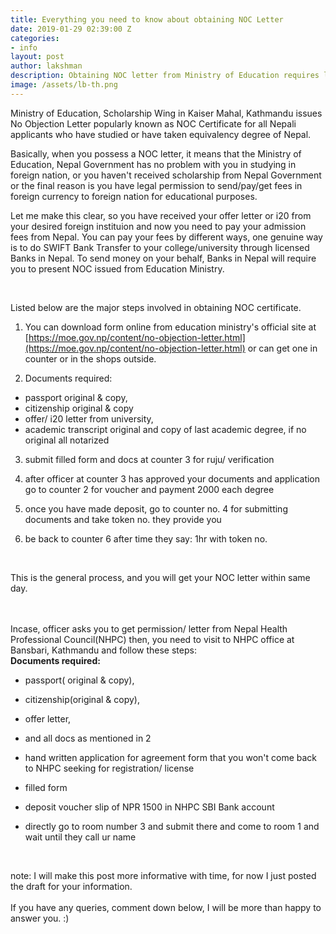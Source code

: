 ```yaml
---
title: Everything you need to know about obtaining NOC Letter
date: 2019-01-29 02:39:00 Z
categories:
- info
layout: post
author: lakshman
description: Obtaining NOC letter from Ministry of Education requires lot of formal processes and documentation. This post will ease your work. Just read once, and save your time. Be Smart!
image: /assets/lb-th.png
---
```


Ministry of Education, Scholarship Wing in Kaiser Mahal, Kathmandu issues No Objection Letter popularly known as NOC Certificate for all Nepali applicants who have studied or have taken equivalency degree of Nepal. 

Basically, when you possess a NOC letter, it means that the Ministry of Education, Nepal Government has no problem with you in studying in foreign nation, or you haven't received scholarship from Nepal Government or the final reason is you have legal permission to send/pay/get fees in foreign currency to foreign nation for educational purposes.

Let me make this clear, 
so you have received your offer letter or i20 from your desired foreign instituion and now you need to pay your admission fees from Nepal. You can pay your fees by different ways, one genuine way is to do SWIFT Bank Transfer to your college/university through licensed Banks in Nepal. To send money on your behalf, Banks in Nepal will require you to present NOC issued from Education Ministry.

<br>

Listed below are the major steps involved in obtaining NOC certificate.


1. You can download form online from education ministry's official site at [https://moe.gov.np/content/no-objection-letter.html](https://moe.gov.np/content/no-objection-letter.html) or can get one in counter or in the shops outside.

2. Documents required: 

- passport original & copy,
- citizenship original & copy 
- offer/ i20 letter from university, 
- academic transcript original and copy of last academic degree, if no original all notarized

3. submit filled form and docs at counter 3 for ruju/ verification

4. after officer at counter 3 has approved your documents and application go to counter 2 for voucher and payment 2000 each degree

5. once you have made deposit, go to counter no. 4 for submitting documents and take token no. they provide you

6. be back to counter 6 after time they say: 1hr with token no.




<br>

This is the general process, and you will get your NOC letter within same day.

<br><br>
Incase, officer asks you to get permission/ letter from Nepal Health Professional Council(NHPC) then, you need to visit to NHPC office at Bansbari, Kathmandu and follow these steps:
<br>
**Documents required:**

- passport( original & copy),
- citizenship(original & copy),
- offer letter, 
- and all docs as mentioned in 2

- hand written application for agreement form that you won't come back to NHPC seeking for registration/ license
- filled form
- deposit voucher slip of NPR 1500 in NHPC SBI Bank account
- directly go to room number 3 and submit there and come to room 1 and wait until they call ur name

<br>

note: I will make this post more informative with time, for now I just posted the draft for your information.
<br><br>
If you have any queries, comment down below, I will be more than happy to answer you. :)


